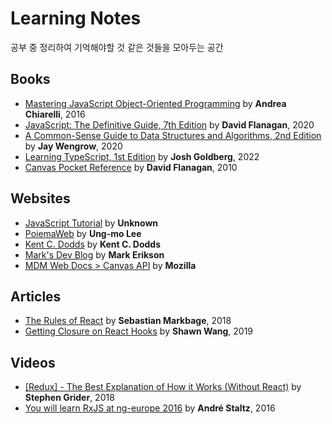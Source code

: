 # Learning Notes

공부 중 정리하여 기억해야할 것 같은 것들을 모아두는 공간

## Books

- [Mastering JavaScript Object-Oriented Programming](books/Mastering%20JavaScript%20Object-Oriented%20Programming) by **Andrea Chiarelli**, 2016
- [JavaScript: The Definitive Guide, 7th Edition](books/JavaScript-The%20Definitive%20Guide%2C%207th%20Edition) by **David Flanagan**, 2020
- [A Common-Sense Guide to Data Structures and Algorithms, 2nd Edition](books/A%20Common-Sense%20Guide%20to%20Data%20Structures%20and%20Algorithms%2C%202nd%20Edition) by **Jay Wengrow**, 2020
- [Learning TypeScript, 1st Edition](books/Learning%20TypeScript/) by **Josh Goldberg**, 2022
- [Canvas Pocket Reference](books/Canvas%20Pocket%20Reference/) by **David Flanagan**, 2010

## Websites

- [JavaScript Tutorial](websites/JavaScript-Tutorial) by **Unknown**
- [PoiemaWeb](websites/PoiemaWeb) by **Ung-mo Lee**
- [Kent C. Dodds](websites/Kent%20C.%20Dodds) by **Kent C. Dodds**
- [Mark's Dev Blog](websites/Mark's%20Dev%20Blog) by **Mark Erikson**
- [MDM Web Docs > Canvas API](websites/MDN%20Web%20Docs/Canvas%20API) by **Mozilla**

## Articles

- [The Rules of React](articles/The%20Rules%20of%20React.md) by **Sebastian Markbage**, 2018
- [Getting Closure on React Hooks](articles/Getting%20Closure%20on%20React%20Hooks.md) by **Shawn Wang**, 2019

## Videos

- [[Redux] - The Best Explanation of How it Works (Without React)](videos/[Redux]%20-%20The%20Best%20Explanation%20of%20How%20it%20Works) by **Stephen Grider**, 2018
- [You will learn RxJS at ng-europe 2016](videos/You%20will%20learn%20RxJS%20at%20ng-europe%202016/) by **André Staltz**, 2016
